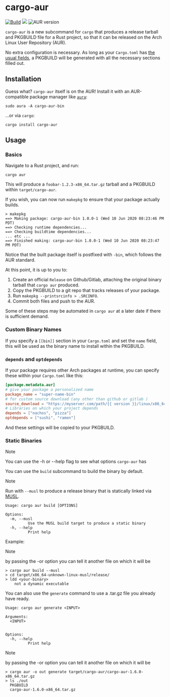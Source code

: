 # cargo-aur

[![Build](https://github.com/fosskers/cargo-aur/workflows/Build/badge.svg)][3]
[![](https://img.shields.io/crates/v/cargo-aur.svg)][4]
![AUR version][5]

`cargo-aur` is a new subcommand for `cargo` that produces a release tarball and
PKGBUILD file for a Rust project, so that it can be released on the Arch Linux
User Repository (AUR).

No extra configuration is necessary. As long as your `Cargo.toml` has [the usual
fields][0], a PKGBUILD will be generated with all the necessary sections filled
out.

## Installation

Guess what? `cargo-aur` itself is on the AUR! Install it with an AUR-compatible
package manager like [`aura`][1]:

```
sudo aura -A cargo-aur-bin
```

...or via `cargo`:

```
cargo install cargo-aur
```

## Usage

### Basics

Navigate to a Rust project, and run:

```
cargo aur
```

This will produce a `foobar-1.2.3-x86_64.tar.gz` tarball and a PKGBUILD within
`target/cargo-aur`.

If you wish, you can now run `makepkg` to ensure that your package actually builds.

```
> makepkg
==> Making package: cargo-aur-bin 1.0.0-1 (Wed 10 Jun 2020 08:23:46 PM PDT)
==> Checking runtime dependencies...
==> Checking buildtime dependencies...
... etc ...
==> Finished making: cargo-aur-bin 1.0.0-1 (Wed 10 Jun 2020 08:23:47 PM PDT)
```

Notice that the built package itself is postfixed with `-bin`, which follows the
AUR standard.

At this point, it is up to you to:

1. Create an official `Release` on Github/Gitlab, attaching the original binary
   tarball that `cargo aur` produced.
2. Copy the PKGBUILD to a git repo that tracks releases of your package.
3. Run `makepkg --printsrcinfo > .SRCINFO`.
4. Commit both files and push to the AUR.

Some of these steps may be automated in `cargo aur` at a later date if there is
sufficient demand.

### Custom Binary Names

If you specify a `[[bin]]` section in your `Cargo.toml` and set the `name`
field, this will be used as the binary name to install within the PKGBUILD.

### `depends` and `optdepends`

If your package requires other Arch packages at runtime, you can specify these
within your `Cargo.toml` like this:

```toml
[package.metadata.aur]
# give your package a personalized name
package_name = "super-name-bin"
# for custom source download (any other than github or gitlab )
source_download = "https://myserver.com/path/{{ version }}/linux/x86_64"
# Libraries on which your project depends
depends = ["nachos", "pizza"]
optdepends = ["sushi", "ramen"]
```

And these settings will be copied to your PKGBUILD.

### Static Binaries
> [!NOTE]
> You can use the -h or --help flag to see what options `cargo-aur` has


You can use the `build` subcommand to build the binary by default.
> [!NOTE]
>  Run with `--musl` to produce a release binary that is statically linked via [MUSL][2].

```
Usage: cargo aur build [OPTIONS]

Options:
  -m, --musl
          Use the MUSL build target to produce a static binary
  -h, --help
          Print help
```
Example:
> [!NOTE]
> by passing the -or option you can tell it another file on which it will be 

```
> cargo aur build --musl
> cd target/x86_64-unknown-linux-musl/release/
> ldd <your-binary>
    not a dynamic executable
```

You can also use the `generate` command to use a .tar.gz file you already have ready.
```
Usage: cargo aur generate <INPUT>

Arguments:
  <INPUT>


Options:
  -h, --help
          Print help
```
> [!NOTE]
> by passing the -or option you can tell it another file on which it will be 

```
> cargo aur -o out generate target/cargo-aur/cargo-aur-1.6.0-x86_64.tar.gz
> ls ./out
  PKGBUILD
  cargo-aur-1.6.0-x86_64.tar.gz
```

[0]: https://rust-lang.github.io/api-guidelines/documentation.html#c-metadata 
[1]: https://github.com/fosskers/aura
[2]: https://musl.libc.org/
[3]: https://github.com/fosskers/cargo-aur/actions
[4]: https://crates.io/crates/cargo-aur
[5]: https://img.shields.io/aur/version/cargo-aur-bin
